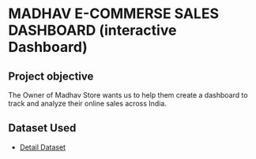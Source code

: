 # MADHAV E-COMMERSE SALES DASHBOARD (interactive Dashboard)
## Project objective
The Owner of Madhav Store wants us to help them create a dashboard to track and analyze their online sales across India.

## Dataset Used
- <a href="https://github.com/supriya9122/MADHAV-E-COMMERSE-SALES-DASHBOARD/blob/main/Details.csv">Detail Dataset</a>


